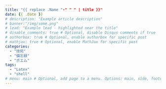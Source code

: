 ```yaml
---
title: "{{ replace .Name "-" " " | title }}"
date: {{ .Date }}
# description: "Example article description"
# banner:"/img/some.png"
# lead: "Example lead - highlighted near the title"
# disable_comments: true # Optional, disable Disqus comments if true
# authorbox: true # Optional, enable authorbox for specific post
# mathjax: true # Optional, enable MathJax for specific post
categories:
  - "技術"
  - "備忘録"
  - "ポエム"
tags:
  - "Latex"
  - "shell"
# menu: main # Optional, add page to a menu. Options: main, side, footer
---
```


<script type="text/x-mathjax-config" scr="/mathjaxconf/script.js"></script>
<link rel="stylesheet" type="text/css" href="/mathjaxconf/style.css">
